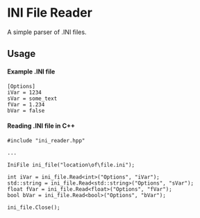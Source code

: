 # INI File Reader

A simple parser of .INI files.

## Usage

#### Example .INI file

```
[Options]
iVar = 1234
sVar = some_text
fVar = 1.234
bVar = false
```

#### Reading .INI file in C++

```
#include "ini_reader.hpp"

...

IniFile ini_file("location\of\file.ini");

int iVar = ini_file.Read<int>("Options", "iVar");
std::string = ini_file.Read<std::string>("Options", "sVar");
float fVar = ini_file.Read<float>("Options", "fVar");
bool bVar = ini_file.Read<bool>("Options", "bVar");

ini_file.Close();
```
